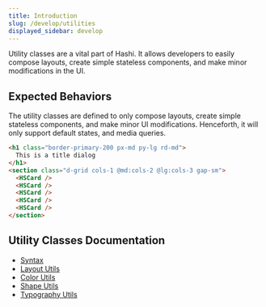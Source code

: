```yaml
---
title: Introduction
slug: /develop/utilities
displayed_sidebar: develop
---
```

Utility classes are a vital part of Hashi. It allows developers to easily compose layouts, create simple stateless
components, and make minor modifications in the UI.

## Expected Behaviors
The utility classes are defined to only compose layouts, create simple stateless components, and make minor UI
modifications. Henceforth, it will only support default states, and media queries.

```html
<h1 class="border-primary-200 px-md py-lg rd-md">
  This is a title dialog
</h1>
<section class="d-grid cols-1 @md:cols-2 @lg:cols-3 gap-sm">
  <HSCard />
  <HSCard />
  <HSCard />
  <HSCard />
  <HSCard />
</section>
```

## Utility Classes Documentation
- [Syntax](syntax.md)
- [Layout Utils](layout-utils.md)
- [Color Utils](color-utils.md)
- [Shape Utils](shape-utils.md)
- [Typography Utils](typography-utils.md)